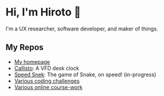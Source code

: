# Hi, I'm Hiroto 👋

I'm a UX researcher, software developer, and maker of things.

## My Repos

- [My homepage](https://github.com/thekakkun/thekakkun.github.io)
- [Callisto](https://github.com/thekakkun/Callisto): A VFD desk clock
- [Speed Snek](https://github.com/thekakkun/speed-snek): The game of Snake, on speed! (in-progress)
- [Various coding challenges](https://github.com/thekakkun/coding_challenges)
- [Various online course-work](https://github.com/thekakkun/Online-Coursework)
